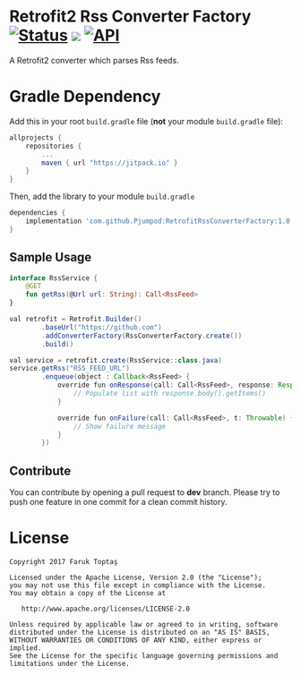 # Retrofit2 Rss Converter Factory [![Status](https://app.travis-ci.com/Pjumpod/RetrofitRssConverterFactory.svg?branch=master)](https://app.travis-ci.com/Pjumpod/RetrofitRssConverterFactory.svg?branch=master) [![](https://jitpack.io/v/pjumpod/RetrofitRssConverterFactory.svg)](https://jitpack.io/#pjumpod/RetrofitRssConverterFactory) [![API](https://img.shields.io/badge/API-10%2B-blue.svg?style=flat)](https://android-arsenal.com/api?level=10)

A Retrofit2 converter which parses Rss feeds.

# Gradle Dependency

Add this in your root `build.gradle` file (**not** your module `build.gradle` file):

```gradle
allprojects {
	repositories {
		...
		maven { url "https://jitpack.io" }
	}
}
```

Then, add the library to your module `build.gradle`
```gradle
dependencies {
    implementation 'com.github.Pjumpod:RetrofitRssConverterFactory:1.0.0'
}
```


## Sample Usage
```kotlin
interface RssService {
    @GET
    fun getRss(@Url url: String): Call<RssFeed>
}
```

```java
val retrofit = Retrofit.Builder()
        .baseUrl("https://github.com")
        .addConverterFactory(RssConverterFactory.create())
        .build()

val service = retrofit.create(RssService::class.java)
service.getRss("RSS_FEED_URL")
        .enqueue(object : Callback<RssFeed> {
            override fun onResponse(call: Call<RssFeed>, response: Response<RssFeed>) {
                // Populate list with response.body().getItems()
            }

            override fun onFailure(call: Call<RssFeed>, t: Throwable) {
                // Show failure message
            }
        })
```

## Contribute
You can contribute by opening a pull request to **dev** branch.
Please try to push one feature in one commit for a clean commit history.

License
=======

    Copyright 2017 Faruk Toptaş

    Licensed under the Apache License, Version 2.0 (the "License");
    you may not use this file except in compliance with the License.
    You may obtain a copy of the License at

       http://www.apache.org/licenses/LICENSE-2.0

    Unless required by applicable law or agreed to in writing, software
    distributed under the License is distributed on an "AS IS" BASIS,
    WITHOUT WARRANTIES OR CONDITIONS OF ANY KIND, either express or implied.
    See the License for the specific language governing permissions and
    limitations under the License.

